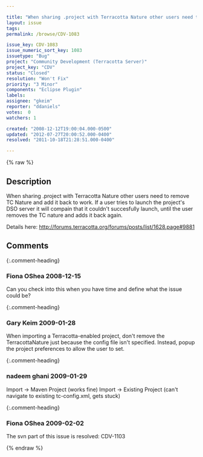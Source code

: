 ```yaml
---

title: "When sharing .project with Terracotta Nature other users need to remove TC Nature and add it back to work"
layout: issue
tags: 
permalink: /browse/CDV-1083

issue_key: CDV-1083
issue_numeric_sort_key: 1083
issuetype: "Bug"
project: "Community Development (Terracotta Server)"
project_key: "CDV"
status: "Closed"
resolution: "Won't Fix"
priority: "3 Minor"
components: "Eclipse Plugin"
labels: 
assignee: "gkeim"
reporter: "ddaniels"
votes:  0
watchers: 1

created: "2008-12-12T19:00:04.000-0500"
updated: "2012-07-27T20:00:52.000-0400"
resolved: "2011-10-18T21:28:51.000-0400"

---
```




{% raw %}



## Description

<div markdown="1" class="description">

When sharing .project with Terracotta Nature other users need to remove TC Nature and add it back to work. If a user tries to launch the project's DSO server it will compain that it couldn't succesfully launch, until the user removes the TC nature and adds it back again.

Details here:
http://forums.terracotta.org/forums/posts/list/1628.page#9881

</div>

## Comments


{:.comment-heading}
### **Fiona OShea** <span class="date">2008-12-15</span>

<div markdown="1" class="comment">

Can you  check into this when you have time and define what the issue could be?

</div>


{:.comment-heading}
### **Gary Keim** <span class="date">2009-01-28</span>

<div markdown="1" class="comment">

When importing a Terracotta-enabled project, don't remove the TerracottaNature just because the config file isn't specified.  Instead, popup the project preferences to allow the user to set.


</div>


{:.comment-heading}
### **nadeem ghani** <span class="date">2009-01-29</span>

<div markdown="1" class="comment">

Import -> Maven Project  (works fine)
Import -> Existing Project (can't navigate to existing tc-config.xml, gets stuck)

</div>


{:.comment-heading}
### **Fiona OShea** <span class="date">2009-02-02</span>

<div markdown="1" class="comment">

The svn part of this issue is resolved: CDV-1103

</div>



{% endraw %}
